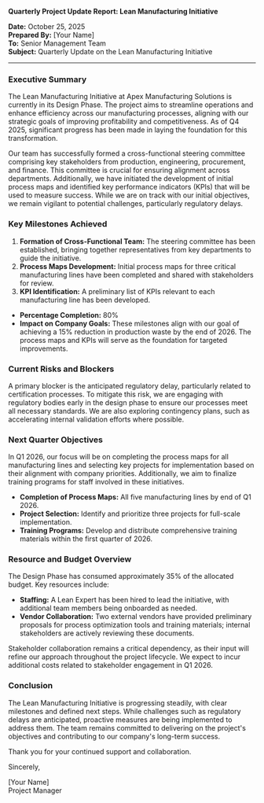 

**Quarterly Project Update Report: Lean Manufacturing Initiative**

**Date:** October 25, 2025  
**Prepared By:** [Your Name]  
**To:** Senior Management Team  
**Subject:** Quarterly Update on the Lean Manufacturing Initiative  

---

### **Executive Summary**

The Lean Manufacturing Initiative at Apex Manufacturing Solutions is currently in its Design Phase. The project aims to streamline operations and enhance efficiency across our manufacturing processes, aligning with our strategic goals of improving profitability and competitiveness. As of Q4 2025, significant progress has been made in laying the foundation for this transformation.

Our team has successfully formed a cross-functional steering committee comprising key stakeholders from production, engineering, procurement, and finance. This committee is crucial for ensuring alignment across departments. Additionally, we have initiated the development of initial process maps and identified key performance indicators (KPIs) that will be used to measure success. While we are on track with our initial objectives, we remain vigilant to potential challenges, particularly regulatory delays.

### **Key Milestones Achieved**

1. **Formation of Cross-Functional Team:** The steering committee has been established, bringing together representatives from key departments to guide the initiative.
2. **Process Maps Development:** Initial process maps for three critical manufacturing lines have been completed and shared with stakeholders for review.
3. **KPI Identification:** A preliminary list of KPIs relevant to each manufacturing line has been developed.

- **Percentage Completion:** 80%  
- **Impact on Company Goals:** These milestones align with our goal of achieving a 15% reduction in production waste by the end of 2026. The process maps and KPIs will serve as the foundation for targeted improvements.

### **Current Risks and Blockers**

A primary blocker is the anticipated regulatory delay, particularly related to certification processes. To mitigate this risk, we are engaging with regulatory bodies early in the design phase to ensure our processes meet all necessary standards. We are also exploring contingency plans, such as accelerating internal validation efforts where possible.

### **Next Quarter Objectives**

In Q1 2026, our focus will be on completing the process maps for all manufacturing lines and selecting key projects for implementation based on their alignment with company priorities. Additionally, we aim to finalize training programs for staff involved in these initiatives.

- **Completion of Process Maps:** All five manufacturing lines by end of Q1 2026.
- **Project Selection:** Identify and prioritize three projects for full-scale implementation.
- **Training Programs:** Develop and distribute comprehensive training materials within the first quarter of 2026.

### **Resource and Budget Overview**

The Design Phase has consumed approximately 35% of the allocated budget. Key resources include:

- **Staffing:** A Lean Expert has been hired to lead the initiative, with additional team members being onboarded as needed.
- **Vendor Collaboration:** Two external vendors have provided preliminary proposals for process optimization tools and training materials; internal stakeholders are actively reviewing these documents.

Stakeholder collaboration remains a critical dependency, as their input will refine our approach throughout the project lifecycle. We expect to incur additional costs related to stakeholder engagement in Q1 2026.

### **Conclusion**

The Lean Manufacturing Initiative is progressing steadily, with clear milestones and defined next steps. While challenges such as regulatory delays are anticipated, proactive measures are being implemented to address them. The team remains committed to delivering on the project's objectives and contributing to our company's long-term success.

Thank you for your continued support and collaboration.

Sincerely,

[Your Name]  
Project Manager